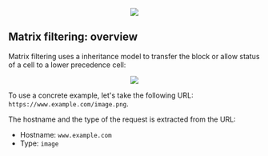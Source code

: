 <p align="center">
    <img src="https://raw.githubusercontent.com/gorhill/httpswitchboard/master/doc/img/httpsb-overview.png" />
</p>

## Matrix filtering: overview

Matrix filtering uses a inheritance model to transfer the block or allow status of a cell to a lower precedence cell:

<p align="center">
    <img src="https://raw.githubusercontent.com/gorhill/httpswitchboard/master/doc/img/httpsb-mtxfiltering-overview.png" />
</p>

To use a concrete example, let's take the following URL: `https://www.example.com/image.png`.

The hostname and the type of the request is extracted from the URL:

- Hostname: `www.example.com`
- Type: `image`

